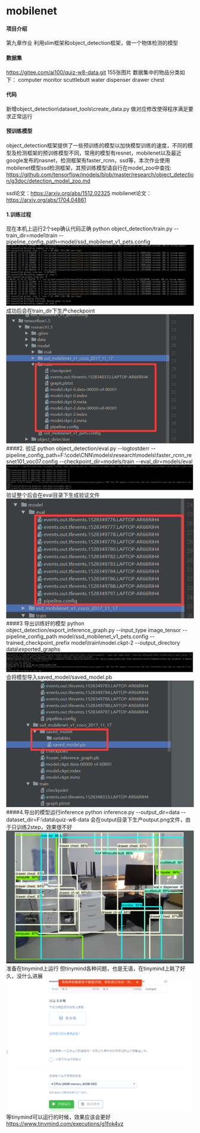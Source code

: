 # mobilenet

#### 项目介绍
第九章作业
利用slim框架和object_detection框架，做一个物体检测的模型
#### 数据集

https://gitee.com/ai100/quiz-w8-data.git
155张图片
数据集中的物品分类如下：
computer
monitor
scuttlebutt
water dispenser
drawer chest
#### 代码
新增object_detection\dataset_tools\create_data.py
做对应修改使得程序满足要求正常运行
#### 预训练模型

object_detection框架提供了一些预训练的模型以加快模型训练的速度，不同的模型及检测框架的预训练模型不同，常用的模型有resnet，mobilenet以及最近google发布的nasnet，检测框架有faster_rcnn，ssd等，本次作业使用mobilenet模型ssd检测框架，其预训练模型请自行在model_zoo中查找: https://github.com/tensorflow/models/blob/master/research/object_detection/g3doc/detection_model_zoo.md

ssd论文：https://arxiv.org/abs/1512.02325
mobilenet论文：https://arxiv.org/abs/1704.04861

#### 1.训练过程
现在本机上运行2个sep确认代码正确
python object_detection/train.py --train_dir=model\train --pipeline_config_path=model/ssd_mobilenet_v1_pets.config
![image](https://github.com/liqiang2018/coco/blob/master/image/image/clipboard.png)
成功后会在train_dir下生产checkpoint
![image](https://github.com/liqiang2018/coco/blob/master/image/image/2.png)
####2. 验证
python object_detection/eval.py --logtostderr 
--pipeline_config_path=F:\\code\\CNN\\models\\research\\models\\faster_rcnn_resnet101_voc07.config 
--checkpoint_dir=models/train
 --eval_dir=models/eval
![image](https://github.com/liqiang2018/coco/blob/master/image/image/3.png)
验证整个后会在eval目录下生成验证文件
![image](https://github.com/liqiang2018/coco/blob/master/image/image/4.png)
####3 导出训练好的模型
python object_detection/export_inference_graph.py --input_type image_tensor --pipeline_config_path model/ssd_mobilenet_v1_pets.config --trained_checkpoint_prefix model\train\model.ckpt-2 --output_directory data\exported_graphs
![image](https://github.com/liqiang2018/coco/blob/master/image/image/5.png)
会将模型导入saved_model/saved_model.pb
![image](https://github.com/liqiang2018/coco/blob/master/image/image/6.png)
####4.导出的模型运行inference
python inference.py --output_dir=data --dataset_dir=F:\data\quiz-w8-data
会在output目录下生产output.png文件，由于只训练2step，效果很不好
![image](https://github.com/liqiang2018/coco/blob/master/image/image/7.png)
准备在tinymind上运行
但tinymind各种问题，也是无语，在tinymind上耗了好久，没什么进展
![image](https://github.com/liqiang2018/coco/blob/master/image/image/8.png)
等tinymind可以运行的时候，效果应该会更好
https://www.tinymind.com/executions/g1fok4vz
